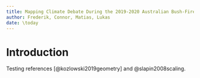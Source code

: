 ```yaml
---
title: Mapping Climate Debate During the 2019-2020 Australian Bush-Fires
author: Frederik, Connor, Matias, Lukas
date: \today
---
```


# Introduction

Testing references [@kozlowski2019geometry] and @slapin2008scaling. 


